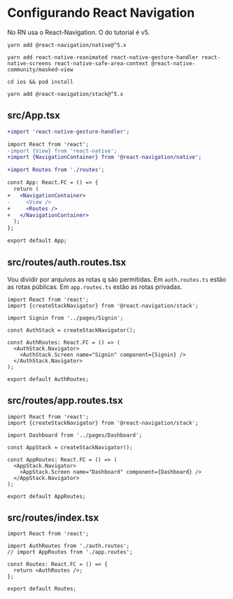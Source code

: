 # Configurando React Navigation

No RN usa o React-Navigation. O do tutorial é v5.

`yarn add @react-navigation/native@^5.x`

`yarn add react-native-reanimated react-native-gesture-handler react-native-screens react-native-safe-area-context @react-native-community/masked-view`

`cd ios && pod install`

`yarn add @react-navigation/stack@^5.x`

## src/App.tsx

```diff
+import 'react-native-gesture-handler';

import React from 'react';
-import {View} from 'react-native';
+import {NavigationContainer} from '@react-navigation/native';

+import Routes from './routes';

const App: React.FC = () => {
  return (
+   <NavigationContainer>
-     <View />
+     <Routes />
+   </NavigationContainer>
  );
};

export default App;
```

## src/routes/auth.routes.tsx

Vou dividir por arquivos as rotas q são permitidas. Em `auth.routes.ts` estão as rotas públicas. Em `app.routes.ts` estão as rotas privadas.

```tsx
import React from 'react';
import {createStackNavigator} from '@react-navigation/stack';

import Signin from '../pages/Signin';

const AuthStack = createStackNavigator();

const AuthRoutes: React.FC = () => (
  <AuthStack.Navigator>
    <AuthStack.Screen name="Signin" component={Signin} />
  </AuthStack.Navigator>
);

export default AuthRoutes;
```

## src/routes/app.routes.tsx

```tsx
import React from 'react';
import {createStackNavigator} from '@react-navigation/stack';

import Dashboard from '../pages/Dashboard';

const AppStack = createStackNavigator();

const AppRoutes: React.FC = () => (
  <AppStack.Navigator>
    <AppStack.Screen name="Dashboard" component={Dashboard} />
  </AppStack.Navigator>
);

export default AppRoutes;
```

## src/routes/index.tsx

```tsx
import React from 'react';

import AuthRoutes from './auth.routes';
// import AppRoutes from './app.routes';

const Routes: React.FC = () => {
  return <AuthRoutes />;
};

export default Routes;
```
